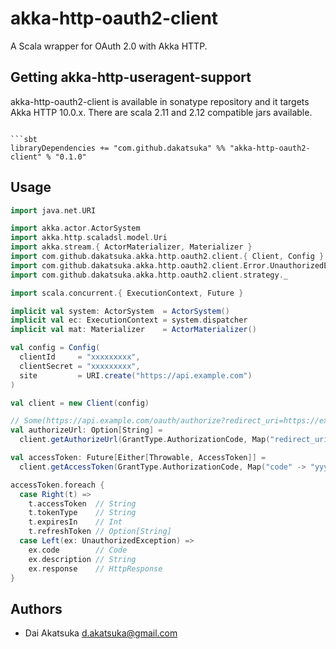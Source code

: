 # akka-http-oauth2-client

A Scala wrapper for OAuth 2.0 with Akka HTTP.

## Getting akka-http-useragent-support

akka-http-oauth2-client is available in sonatype repository and it targets Akka HTTP 10.0.x. There are scala 2.11 and 2.12 compatible jars available.

```

```sbt
libraryDependencies += "com.github.dakatsuka" %% "akka-http-oauth2-client" % "0.1.0"
```

## Usage

```scala
import java.net.URI

import akka.actor.ActorSystem
import akka.http.scaladsl.model.Uri
import akka.stream.{ ActorMaterializer, Materializer }
import com.github.dakatsuka.akka.http.oauth2.client.{ Client, Config }
import com.github.dakatsuka.akka.http.oauth2.client.Error.UnauthorizedException
import com.github.dakatsuka.akka.http.oauth2.client.strategy._

import scala.concurrent.{ ExecutionContext, Future }

implicit val system: ActorSystem  = ActorSystem()
implicit val ec: ExecutionContext = system.dispatcher
implicit val mat: Materializer    = ActorMaterializer()

val config = Config(
  clientId     = "xxxxxxxxx",
  clientSecret = "xxxxxxxxx",
  site         = URI.create("https://api.example.com")
)

val client = new Client(config)

// Some(https://api.example.com/oauth/authorize?redirect_uri=https://example.com/oauth2/callback&response_type=code&client_id=xxxxxxxxx)
val authorizeUrl: Option[String] =
  client.getAuthorizeUrl(GrantType.AuthorizationCode, Map("redirect_uri" -> "https://example.com/oauth2/callback"))

val accessToken: Future[Either[Throwable, AccessToken]] =
  client.getAccessToken(GrantType.AuthorizationCode, Map("code" -> "yyyyyy", "redirect_uri" -> "https://example.com"))

accessToken.foreach {
  case Right(t) =>
    t.accessToken  // String
    t.tokenType    // String
    t.expiresIn    // Int
    t.refreshToken // Option[String]
  case Left(ex: UnauthorizedException) =>
    ex.code        // Code
    ex.description // String
    ex.response    // HttpResponse
}
```

## Authors

* Dai Akatsuka <d.akatsuka@gmail.com>
